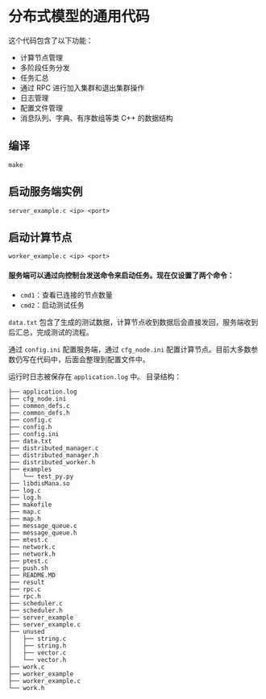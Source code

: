 # 分布式模型的通用代码

这个代码包含了以下功能：
- 计算节点管理
- 多阶段任务分发
- 任务汇总
- 通过 RPC 进行加入集群和退出集群操作
- 日志管理
- 配置文件管理
- 消息队列、字典、有序数组等类 C++ 的数据结构

## 编译
```make```

## 启动服务端实例
```server_example.c <ip> <port>```

## 启动计算节点
```worker_example.c <ip> <port>```

#### 服务端可以通过向控制台发送命令来启动任务。现在仅设置了两个命令：
- `cmd1`：查看已连接的节点数量
- `cmd2`：启动测试任务

`data.txt` 包含了生成的测试数据，计算节点收到数据后会直接发回，服务端收到后汇总，完成测试的流程。

通过 `config.ini` 配置服务端，通过 `cfg_node.ini` 配置计算节点。目前大多数参数仍写在代码中，后面会整理到配置文件中。

运行时日志被保存在 `application.log` 中。
目录结构：
```
├── application.log
├── cfg_node.ini
├── common_defs.c
├── common_defs.h
├── config.c
├── config.h
├── config.ini
├── data.txt
├── distributed_manager.c
├── distributed_manager.h
├── distributed_worker.h
├── examples
│   └── test_py.py
├── libdisMana.so
├── log.c
├── log.h
├── makefile
├── map.c
├── map.h
├── message_queue.c
├── message_queue.h
├── mtest.c
├── network.c
├── network.h
├── ptest.c
├── push.sh
├── README.MD
├── result
├── rpc.c
├── rpc.h
├── scheduler.c
├── scheduler.h
├── server_example
├── server_example.c
├── unused
│   ├── string.c
│   ├── string.h
│   ├── vector.c
│   └── vector.h
├── work.c
├── worker_example
├── worker_example.c
└── work.h
```

